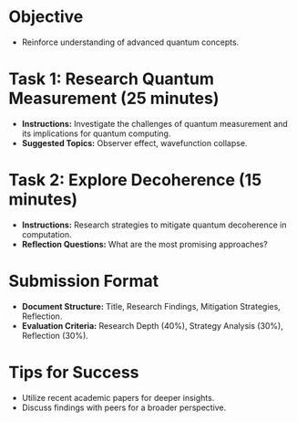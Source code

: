 # Objective
- Reinforce understanding of advanced quantum concepts.

# Task 1: Research Quantum Measurement (25 minutes)
- **Instructions:** Investigate the challenges of quantum measurement and its implications for quantum computing.
- **Suggested Topics:** Observer effect, wavefunction collapse.

# Task 2: Explore Decoherence (15 minutes)
- **Instructions:** Research strategies to mitigate quantum decoherence in computation.
- **Reflection Questions:** What are the most promising approaches?

# Submission Format
- **Document Structure:** Title, Research Findings, Mitigation Strategies, Reflection.
- **Evaluation Criteria:** Research Depth (40%), Strategy Analysis (30%), Reflection (30%).

# Tips for Success
- Utilize recent academic papers for deeper insights.
- Discuss findings with peers for a broader perspective.